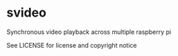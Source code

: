 # svideo
Synchronous video playback across multiple raspberry pi

See LICENSE for license and copyright notice
